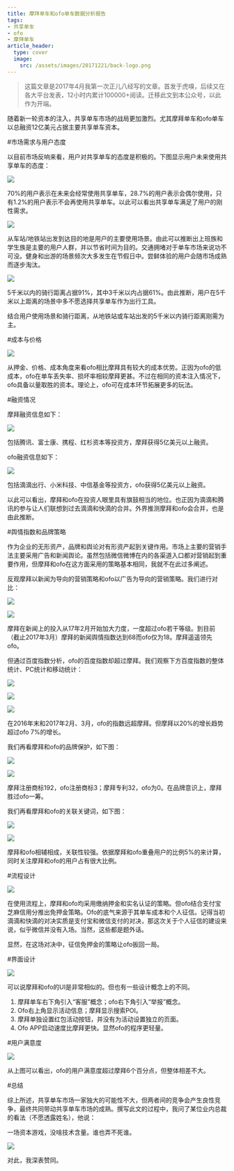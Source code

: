 ```yaml
---
title: 摩拜单车和ofo单车数据分析报告
tags:
- 共享单车
- ofo
- 摩拜单车
article_header:
  type: cover
  image:
    src: /assets/images/20171221/back-logo.png
---
```

> 这篇文章是2017年4月我第一次正儿八经写的文章。首发于虎嗅，后续又在各大平台发表，12小时内累计100000+阅读。迁移此文到本公众号，以此作为开端。



随着新一轮资本的注入，共享单车市场的战局更加激烈。尤其摩拜单车和ofo单车以总融资12亿美元占据主要共享单车资本。




#市场需求与用户态度


以目前市场反响来看，用户对共享单车的态度是积极的。下图显示用户未来使用共享单车的态度：

![](/assets/images/20171221/1.png)

70%的用户表示在未来会经常使用共享单车，28.7%的用户表示会偶尔使用，只有1.2%的用户表示不会再使用共享单车。以此可以看出共享单车满足了用户的刚性需求。

![](/assets/images/20171221/2.webp)

从车站/地铁站出发到达目的地是用户的主要使用场景。由此可以推断出上班族和学生族是主要的用户人群，并以节省时间为目的。交通拥堵对于单车市场来说功不可没。健身和出游的场景频次大多发生在节假日中。尝鲜体验的用户会随市场成熟而逐步淘汰。

![](/assets/images/20171221/3.webp)

5千米以内的骑行距离占据91%，其中3千米以内占据61%。由此推断，用户在5千米以上距离的场景中多不愿选择共享单车作为出行工具。

结合用户使用场景和骑行距离，从地铁站或车站出发的5千米以内骑行距离刚需为主。

#成本与价格

![](/assets/images/20171221/4.webp)

从押金、价格、成本角度来看ofo相比摩拜具有较大的成本优势。正因为ofo的低成本，ofo在单车丢失率、损坏率相较摩拜更甚。不过在相同的资本注入情况下，ofo具备以量取胜的资本。理论上，ofo可在成本环节拓展更多的玩法。

#融资情况


摩拜融资信息如下：

![](/assets/images/20171221/5.webp)

包括腾讯、富士康、携程、红杉资本等投资方，摩拜获得5亿美元以上融资。


ofo融资信息如下：

![](/assets/images/20171221/6.webp)


包括滴滴出行、小米科技、中信基金等投资方，ofo获得5亿美元以上融资。

以此可以看出，摩拜和ofo在投资人眼里具有旗鼓相当的地位。也正因为滴滴和腾讯的参与让人们联想到过去滴滴和快滴的合并。外界推测摩拜和ofo会合并，也是由此推断。

#舆情指数和品牌策略


作为企业的无形资产，品牌和舆论对有形资产起到关键作用。市场上主要的营销手法主要采用广告和新闻舆论。虽然包括微信微博在内的各渠道入口都对营销起到重要作用，但摩拜和ofo在这方面采用的策略基本相同，我就不在此过多阐述。

反观摩拜以新闻为导向的营销策略和ofo以广告为导向的营销策略。我们进行对比：

![](/assets/images/20171221/7.webp)

![](/assets/images/20171221/19.webp)

摩拜在新闻上的投入从17年2月开始加大力度，一度超过ofo若干等级。到目前（截止2017年3月）摩拜的新闻舆情指数达到68而ofo仅为18。摩拜遥遥领先ofo。

但通过百度指数分析，ofo的百度指数却超过摩拜。我们观察下方百度指数的整体统计、PC统计和移动统计：

![](/assets/images/20171221/8.webp)

![](/assets/images/20171221/9.webp)

![](/assets/images/20171221/10.webp)



在2016年末和2017年2月、3月，ofo的指数远超摩拜。但摩拜以20%的增长趋势超过ofo 7%的增长。

我们再看摩拜和ofo的品牌保护，如下图：

![](/assets/images/20171221/11.webp)

![](/assets/images/20171221/12.webp)


摩拜注册商标192，ofo注册商标3；摩拜专利32，ofo为0。在品牌意识上，摩拜胜过ofo一筹。

我们再看摩拜和ofo的关联关键词，如下图：

![](/assets/images/20171221/13.webp)

![](/assets/images/20171221/14.webp)


摩拜和ofo相辅相成，关联性较强。依据摩拜和ofo重叠用户的比例5%的来计算，同时关注摩拜和ofo的用户占有很大比例。

#流程设计

![](/assets/images/20171221/15.webp)


在使用流程上，摩拜和ofo均采用缴纳押金和实名认证的策略。但ofo结合支付宝芝麻信用分推出免押金策略。Ofo的底气来源于其单车成本和个人征信。记得当初滴滴和快滴的对决实质是支付宝和微信支付的对决，那这次关于个人征信的建设来说，似乎微信并没有入场。当然，这些都是题外话。

显然，在这场对决中，征信免押金的策略让ofo扳回一局。

#界面设计

![](/assets/images/20171221/16.webp)


可以说摩拜和ofo的UI是非常相似的。但也有一些设计概念上的不同。
1. 摩拜单车右下角引入“客服”概念；ofo右下角引入“举报”概念。
2. Ofo右上角显示活动信息；摩拜显示搜索POI。
3. 摩拜单独设置红包活动按钮，并没有为活动设置独立的页面。
4. Ofo  APP启动速度比摩拜更快。显然ofo的程序更轻量。

#用户满意度

![](/assets/images/20171221/17.webp)

从上图可以看出，ofo的用户满意度超过摩拜6个百分点，但整体相差不大。

#总结


综上所述，共享单车市场一家独大的可能性不大，但两者间的竞争会产生良性竞争，最终共同带动共享单车市场的成熟。撰写此文的过程中，我问了某位业内总裁的看法（不愿透露姓名），他说：





一场资本游戏，没啥技术含量。谁也弄不死谁。


![](/assets/images/20171221/18.webp)




对此，我深表赞同。
